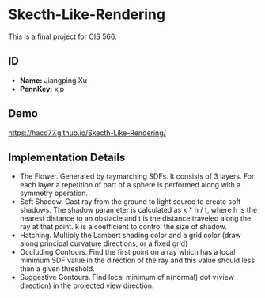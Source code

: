 # Skecth-Like-Rendering
This is a final project for CIS 566.

## ID
 - __Name:__ Jiangping Xu
 - __PennKey:__ xjp

Demo
---
https://haco77.github.io/Skecth-Like-Rendering/

Implementation Details
---
- The Flower. Generated by raymarching SDFs. It consists of 3 layers. For each layer a repetition of part of a sphere is performed along with a symmetry operation.
- Soft Shadow. Cast ray from the ground to light source to create soft shadows. The shadow parameter is calculated as k * h / t, where h is the nearest distance to an obstacle and t is the distance traveled along the ray at that point. k is a coefficient to control the size of shadow.
- Hatching. Multiply the Lambert shading color and a grid color (draw along principal curvature directions, or a fixed grid)
- Occluding Contours. Find the first point on a ray which has a local minimum SDF value in the direction of the ray and this value should less than a given threshold.
- Suggestive Contours. Find local minimum of n(normal) dot v(view direction) in the projected view direction.

